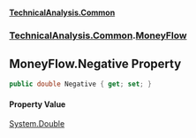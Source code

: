 #### [TechnicalAnalysis.Common](TechnicalAnalysis.Common.md 'TechnicalAnalysis.Common')
### [TechnicalAnalysis.Common](TechnicalAnalysis.Common.md#TechnicalAnalysis.Common 'TechnicalAnalysis.Common').[MoneyFlow](MoneyFlow.md 'TechnicalAnalysis.Common.MoneyFlow')

## MoneyFlow.Negative Property

```csharp
public double Negative { get; set; }
```

#### Property Value
[System.Double](https://docs.microsoft.com/en-us/dotnet/api/System.Double 'System.Double')